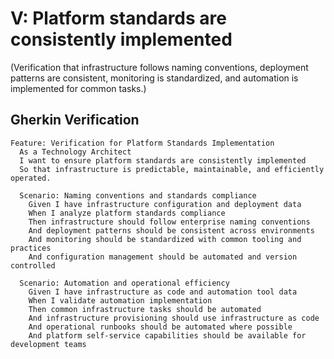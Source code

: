 # V: Platform standards are consistently implemented

(Verification that infrastructure follows naming conventions, deployment patterns are consistent, monitoring is standardized, and automation is implemented for common tasks.)

## Gherkin Verification

```gherkin
Feature: Verification for Platform Standards Implementation
  As a Technology Architect
  I want to ensure platform standards are consistently implemented
  So that infrastructure is predictable, maintainable, and efficiently operated.

  Scenario: Naming conventions and standards compliance
    Given I have infrastructure configuration and deployment data
    When I analyze platform standards compliance
    Then infrastructure should follow enterprise naming conventions
    And deployment patterns should be consistent across environments
    And monitoring should be standardized with common tooling and practices
    And configuration management should be automated and version controlled

  Scenario: Automation and operational efficiency
    Given I have infrastructure as code and automation tool data
    When I validate automation implementation
    Then common infrastructure tasks should be automated
    And infrastructure provisioning should use infrastructure as code
    And operational runbooks should be automated where possible
    And platform self-service capabilities should be available for development teams
```
